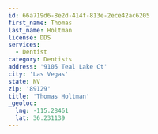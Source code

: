 ```yaml
---
id: 66a719d6-8e2d-414f-813e-2ece42ac6205
first_name: Thomas
last_name: Holtman
license: DDS
services:
  - Dentist
category: Dentists
address: '9105 Teal Lake Ct'
city: 'Las Vegas'
state: NV
zip: '89129'
title: 'Thomas Holtman'
_geoloc:
  lng: -115.28461
  lat: 36.231139
---
```

